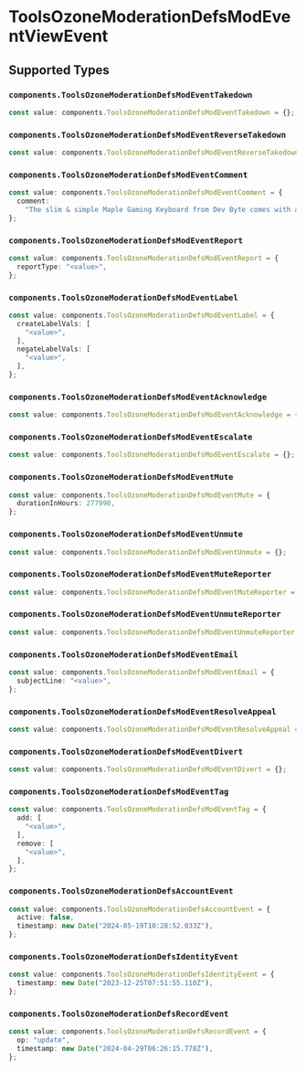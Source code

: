# ToolsOzoneModerationDefsModEventViewEvent


## Supported Types

### `components.ToolsOzoneModerationDefsModEventTakedown`

```typescript
const value: components.ToolsOzoneModerationDefsModEventTakedown = {};
```

### `components.ToolsOzoneModerationDefsModEventReverseTakedown`

```typescript
const value: components.ToolsOzoneModerationDefsModEventReverseTakedown = {};
```

### `components.ToolsOzoneModerationDefsModEventComment`

```typescript
const value: components.ToolsOzoneModerationDefsModEventComment = {
  comment:
    "The slim & simple Maple Gaming Keyboard from Dev Byte comes with a sleek body and 7- Color RGB LED Back-lighting for smart functionality",
};
```

### `components.ToolsOzoneModerationDefsModEventReport`

```typescript
const value: components.ToolsOzoneModerationDefsModEventReport = {
  reportType: "<value>",
};
```

### `components.ToolsOzoneModerationDefsModEventLabel`

```typescript
const value: components.ToolsOzoneModerationDefsModEventLabel = {
  createLabelVals: [
    "<value>",
  ],
  negateLabelVals: [
    "<value>",
  ],
};
```

### `components.ToolsOzoneModerationDefsModEventAcknowledge`

```typescript
const value: components.ToolsOzoneModerationDefsModEventAcknowledge = {};
```

### `components.ToolsOzoneModerationDefsModEventEscalate`

```typescript
const value: components.ToolsOzoneModerationDefsModEventEscalate = {};
```

### `components.ToolsOzoneModerationDefsModEventMute`

```typescript
const value: components.ToolsOzoneModerationDefsModEventMute = {
  durationInHours: 277990,
};
```

### `components.ToolsOzoneModerationDefsModEventUnmute`

```typescript
const value: components.ToolsOzoneModerationDefsModEventUnmute = {};
```

### `components.ToolsOzoneModerationDefsModEventMuteReporter`

```typescript
const value: components.ToolsOzoneModerationDefsModEventMuteReporter = {};
```

### `components.ToolsOzoneModerationDefsModEventUnmuteReporter`

```typescript
const value: components.ToolsOzoneModerationDefsModEventUnmuteReporter = {};
```

### `components.ToolsOzoneModerationDefsModEventEmail`

```typescript
const value: components.ToolsOzoneModerationDefsModEventEmail = {
  subjectLine: "<value>",
};
```

### `components.ToolsOzoneModerationDefsModEventResolveAppeal`

```typescript
const value: components.ToolsOzoneModerationDefsModEventResolveAppeal = {};
```

### `components.ToolsOzoneModerationDefsModEventDivert`

```typescript
const value: components.ToolsOzoneModerationDefsModEventDivert = {};
```

### `components.ToolsOzoneModerationDefsModEventTag`

```typescript
const value: components.ToolsOzoneModerationDefsModEventTag = {
  add: [
    "<value>",
  ],
  remove: [
    "<value>",
  ],
};
```

### `components.ToolsOzoneModerationDefsAccountEvent`

```typescript
const value: components.ToolsOzoneModerationDefsAccountEvent = {
  active: false,
  timestamp: new Date("2024-05-19T10:28:52.033Z"),
};
```

### `components.ToolsOzoneModerationDefsIdentityEvent`

```typescript
const value: components.ToolsOzoneModerationDefsIdentityEvent = {
  timestamp: new Date("2023-12-25T07:51:55.110Z"),
};
```

### `components.ToolsOzoneModerationDefsRecordEvent`

```typescript
const value: components.ToolsOzoneModerationDefsRecordEvent = {
  op: "update",
  timestamp: new Date("2024-04-29T06:26:15.778Z"),
};
```

